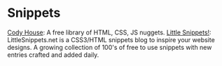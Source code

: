# Snippets


[Cody House](https://codyhouse.co/): A free library of HTML, CSS, JS nuggets.
[Little Snippets!](http://littlesnippets.net/): LittleSnippets.net is a CSS3/HTML snippets blog to inspire your website designs. A growing collection of 100's of free to use snippets with new entries crafted and added daily.

